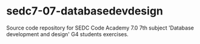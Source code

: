# sedc7-07-databasedevdesign
Source code repository for SEDC Code Academy 7.0 7th subject 'Database development and design' G4 students exercises.

